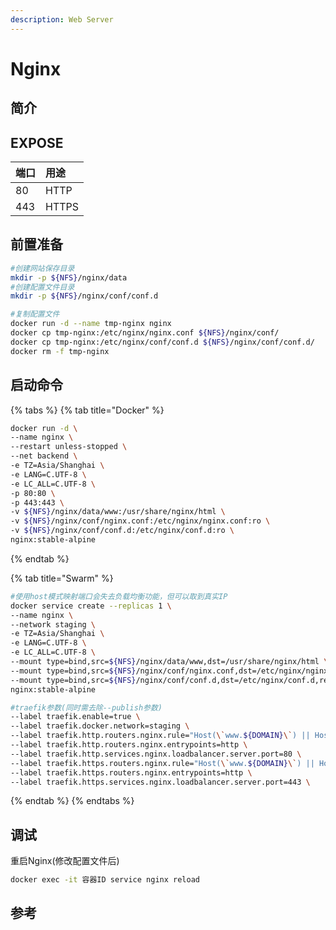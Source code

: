 ```yaml
---
description: Web Server
---
```


# Nginx

## 简介



## EXPOSE

| 端口 | 用途 |
| :--- | :--- |
| 80 | HTTP |
| 443 | HTTPS |



## 前置准备

```bash
#创建网站保存目录
mkdir -p ${NFS}/nginx/data
#创建配置文件目录
mkdir -p ${NFS}/nginx/conf/conf.d

#复制配置文件
docker run -d --name tmp-nginx nginx  
docker cp tmp-nginx:/etc/nginx/nginx.conf ${NFS}/nginx/conf/
docker cp tmp-nginx:/etc/nginx/conf/conf.d ${NFS}/nginx/conf/conf.d/
docker rm -f tmp-nginx
```

## 启动命令

{% tabs %}
{% tab title="Docker" %}
```bash
docker run -d \
--name nginx \
--restart unless-stopped \
--net backend \
-e TZ=Asia/Shanghai \
-e LANG=C.UTF-8 \
-e LC_ALL=C.UTF-8 \
-p 80:80 \
-p 443:443 \
-v ${NFS}/nginx/data/www:/usr/share/nginx/html \
-v ${NFS}/nginx/conf/nginx.conf:/etc/nginx/nginx.conf:ro \
-v ${NFS}/nginx/conf/conf.d:/etc/nginx/conf.d:ro \
nginx:stable-alpine
```
{% endtab %}

{% tab title="Swarm" %}
```bash
#使用host模式映射端口会失去负载均衡功能，但可以取到真实IP
docker service create --replicas 1 \
--name nginx \
--network staging \
-e TZ=Asia/Shanghai \
-e LANG=C.UTF-8 \
-e LC_ALL=C.UTF-8 \
--mount type=bind,src=${NFS}/nginx/data/www,dst=/usr/share/nginx/html \
--mount type=bind,src=${NFS}/nginx/conf/nginx.conf,dst=/etc/nginx/nginx.conf,readonly \
--mount type=bind,src=${NFS}/nginx/conf/conf.d,dst=/etc/nginx/conf.d,readonly \
nginx:stable-alpine

#traefik参数(同时需去除--publish参数)
--label traefik.enable=true \
--label traefik.docker.network=staging \
--label traefik.http.routers.nginx.rule="Host(\`www.${DOMAIN}\`) || Host(\`admin.${DOMAIN}\`)" \
--label traefik.http.routers.nginx.entrypoints=http \
--label traefik.http.services.nginx.loadbalancer.server.port=80 \
--label traefik.https.routers.nginx.rule="Host(\`www.${DOMAIN}\`) || Host(\`admin.${DOMAIN}\`)" \
--label traefik.https.routers.nginx.entrypoints=http \
--label traefik.https.services.nginx.loadbalancer.server.port=443 \
```
{% endtab %}
{% endtabs %}

## 调试

重启Nginx\(修改配置文件后\)

```bash
docker exec -it 容器ID service nginx reload
```

## 参考

